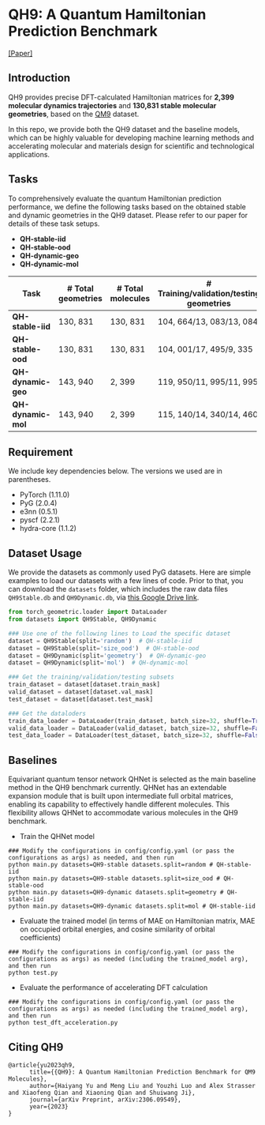 # QH9: A Quantum Hamiltonian Prediction Benchmark

[[Paper]](https://arxiv.org/abs/2306.09549)

## Introduction

QH9 provides precise DFT-calculated Hamiltonian matrices for **2,399 molecular dynamics trajectories** and **130,831  stable molecular geometries**, based on the [QM9](http://quantum-machine.org/datasets/) dataset.

In this repo, we provide both the QH9 dataset and the baseline models, which can be highly valuable for developing machine learning methods and accelerating molecular and materials design for scientific and technological applications.


## Tasks

To comprehensively evaluate the quantum Hamiltonian prediction performance, we define the following tasks based on the obtained stable and dynamic geometries in the QH9 dataset. Please refer to our paper for details of these task setups.

* **QH-stable-iid** 
* **QH-stable-ood** 
* **QH-dynamic-geo** 
* **QH-dynamic-mol** 

| Task | # Total geometries | # Total molecules | # Training/validation/testing geometries|
| -------- | -------- | -------- | -------- |
|**QH-stable-iid** | 130, 831 | 130, 831 | 104, 664/13, 083/13, 084|
|**QH-stable-ood** | 130, 831 | 130, 831 | 104, 001/17, 495/9, 335|
|**QH-dynamic-geo** | 143, 940 | 2, 399 | 119, 950/11, 995/11, 995|
|**QH-dynamic-mol** | 143, 940 | 2, 399 | 115, 140/14, 340/14, 460|

## Requirement

We include key dependencies below. The versions we used are in parentheses. 
* PyTorch (1.11.0)
* PyG (2.0.4)
* e3nn (0.5.1)
* pyscf (2.2.1)
* hydra-core (1.1.2)

## Dataset Usage
We provide the datasets as commonly used PyG datasets. Here are simple examples to load our datasets with a few lines of code. Prior to that, you can download the `datasets` folder, which includes the raw data files `QH9Stable.db` and `QH9Dynamic.db`, via [this Google Drive link](https://drive.google.com/drive/folders/13pPgBh3XvN2FCpowfnA8TT4VJ0OTceNM?usp=sharing).

```python
from torch_geometric.loader import DataLoader
from datasets import QH9Stable, QH9Dynamic

### Use one of the following lines to Load the specific dataset
dataset = QH9Stable(split='random')  # QH-stable-iid
dataset = QH9Stable(split='size_ood')  # QH-stable-ood
dataset = QH9Dynamic(split='geometry')  # QH-dynamic-geo
dataset = QH9Dynamic(split='mol')  # QH-dynamic-mol

### Get the training/validation/testing subsets
train_dataset = dataset[dataset.train_mask]
valid_dataset = dataset[dataset.val_mask]
test_dataset = dataset[dataset.test_mask]

### Get the dataloders
train_data_loader = DataLoader(train_dataset, batch_size=32, shuffle=True)
valid_data_loader = DataLoader(valid_dataset, batch_size=32, shuffle=False)
test_data_loader = DataLoader(test_dataset, batch_size=32, shuffle=False)
```

## Baselines
Equivariant quantum tensor network QHNet is selected as the main baseline method in the QH9 benchmark currently. QHNet has an extendable expansion module that is built upon intermediate full orbital matrices, enabling its capability to effectively handle different molecules. This flexibility allows QHNet to accommodate various molecules in the QH9 benchmark.

* Train the QHNet model
```shell script
### Modify the configurations in config/config.yaml (or pass the configurations as args) as needed, and then run
python main.py datasets=QH9-stable datasets.split=random # QH-stable-iid
python main.py datasets=QH9-stable datasets.split=size_ood # QH-stable-ood
python main.py datasets=QH9-dynamic datasets.split=geometry # QH-stable-iid
python main.py datasets=QH9-dynamic datasets.split=mol # QH-stable-iid
```

* Evaluate the trained model (in terms of MAE on Hamiltonian matrix, MAE on occupied orbital energies, and cosine similarity of orbital coefficients)
```shell script
### Modify the configurations in config/config.yaml (or pass the configurations as args) as needed (including the trained_model arg), and then run
python test.py
```

* Evaluate the performance of accelerating DFT calculation
```shell script
### Modify the configurations in config/config.yaml (or pass the configurations as args) as needed (including the trained_model arg), and then run
python test_dft_acceleration.py
```

## Citing QH9
```
@article{yu2023qh9,
      title={{QH9}: A Quantum Hamiltonian Prediction Benchmark for QM9 Molecules}, 
      author={Haiyang Yu and Meng Liu and Youzhi Luo and Alex Strasser and Xiaofeng Qian and Xiaoning Qian and Shuiwang Ji},
      journal={arXiv Preprint, arXiv:2306.09549},
      year={2023}
}
```
